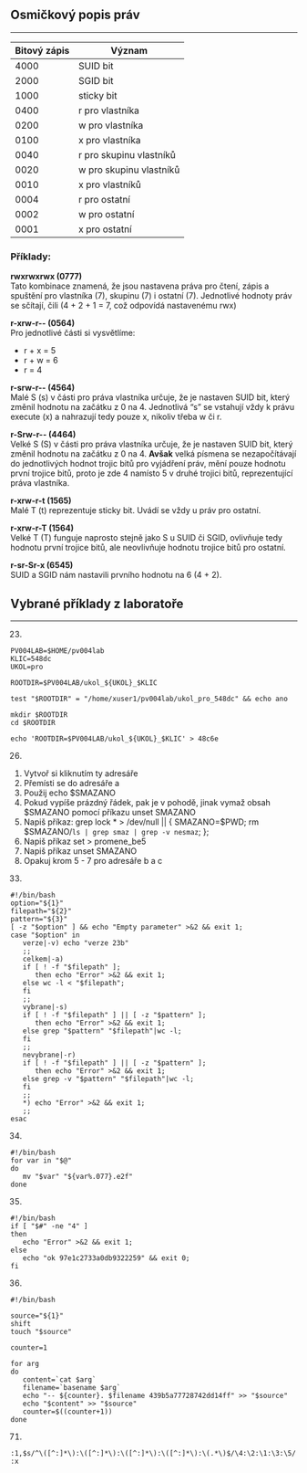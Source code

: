 ## Osmičkový popis práv
-----------

| Bitový zápis | Význam |
| ----- | ------ |
| 4000 | SUID bit |
| 2000 | SGID bit |
| 1000 | sticky bit |
| 0400 | r pro vlastníka |
| 0200 | w pro vlastníka |
| 0100 | x pro vlastníka |
| 0040 | r pro skupinu vlastníků |
| 0020 | w pro skupinu vlastníků |
| 0010 | x pro vlastníků |
| 0004 | r pro ostatní |
| 0002 | w pro ostatní |
| 0001 | x pro ostatní |

### Příklady:

**rwxrwxrwx	(0777)**<br/>
Tato kombinace znamená, že jsou nastavena práva pro čtení, zápis a spuštění pro vlastníka (7), skupinu (7) i ostatní (7). Jednotlivé hodnoty práv se sčítají, čili (4 + 2 + 1 = 7, což odpovídá nastavenému rwx)

**r-xrw-r--	(0564)**<br/>
Pro jednotlivé části si vysvětlíme:
- r + x = 5
- r + w = 6
- r = 4

**r-srw-r-- (4564)**<br/>
Malé S (s) v části pro práva vlastníka určuje, že je nastaven SUID bit, který změnil hodnotu na začátku z 0 na 4. Jednotlivá “s” se vstahují vždy k právu execute (x) a nahrazují tedy pouze x, nikoliv třeba w či r.

**r-Srw-r--	(4464)**<br/>
Velké S (S) v části pro práva vlastníka určuje, že je nastaven SUID bit, který změnil hodnotu na začátku z 0 na 4. **Avšak** velká písmena se nezapočítávají do jednotlivých hodnot trojic bitů pro vyjádření práv, mění pouze hodnotu první trojice bitů, proto je zde 4 namísto 5 v druhé trojici bitů, reprezentující práva vlastníka.

**r-xrw-r-t	(1565)**<br/>
Malé T (t) reprezentuje sticky bit. Uvádí se vždy u práv pro ostatní.

**r-xrw-r-T (1564)**<br/>
Velké T (T) funguje naprosto stejně jako S u SUID či SGID, ovlivňuje tedy hodnotu první trojice bitů, ale neovlivňuje hodnotu trojice bitů pro ostatní.

**r-sr-Sr-x (6545)**<br/>
SUID a SGID nám nastavili prvního hodnotu na 6 (4 + 2).


## Vybrané příklady z laboratoře
-----------
23)
```shell
PV004LAB=$HOME/pv004lab
KLIC=548dc
UKOL=pro

ROOTDIR=$PV004LAB/ukol_${UKOL}_$KLIC

test "$ROOTDIR" = "/home/xuser1/pv004lab/ukol_pro_548dc" && echo ano

mkdir $ROOTDIR
cd $ROOTDIR

echo 'ROOTDIR=$PV004LAB/ukol_${UKOL}_$KLIC' > 48c6e
```

26)
1. Vytvoř si kliknutím ty adresáře
2. Přemísti se do adresáře a
3. Použij echo $SMAZANO
4. Pokud vypíše prázdný řádek, pak je v pohodě, jinak vymaž obsah $SMAZANO pomocí příkazu unset SMAZANO
5. Napiš příkaz: grep lock * > /dev/null || { SMAZANO=$PWD; rm $SMAZANO/`ls | grep smaz | grep -v nesmaz`; };
6. Napiš příkaz set > promene_be5
7. Napiš příkaz unset SMAZANO
8. Opakuj krom 5 - 7 pro adresáře b a c

33)

```shell
#!/bin/bash
option="${1}"
filepath="${2}"
pattern="${3}"
[ -z "$option" ] && echo "Empty parameter" >&2 && exit 1;
case "$option" in
   verze|-v) echo "verze 23b"
   ;;
   celkem|-a)
   if [ ! -f "$filepath" ];
      then echo "Error" >&2 && exit 1;
   else wc -l < "$filepath";
   fi
   ;;
   vybrane|-s)
   if [ ! -f "$filepath" ] || [ -z "$pattern" ];
      then echo "Error" >&2 && exit 1;
   else grep "$pattern" "$filepath"|wc -l;
   fi
   ;;
   nevybrane|-r)
   if [ ! -f "$filepath" ] || [ -z "$pattern" ];
      then echo "Error" >&2 && exit 1;
   else grep -v "$pattern" "$filepath"|wc -l;
   fi
   ;;
   *) echo "Error" >&2 && exit 1;
   ;;
esac
```

34)

```shell
#!/bin/bash
for var in "$@"
do
   mv "$var" "${var%.077}.e2f"
done
```

35)

```
#!/bin/bash
if [ "$#" -ne "4" ]
then
   echo "Error" >&2 && exit 1;
else
   echo "ok 97e1c2733a0db9322259" && exit 0;
fi
```

36)
```
#!/bin/bash

source="${1}"
shift
touch "$source"

counter=1

for arg
do
   content=`cat $arg`
   filename=`basename $arg`
   echo "-- ${counter}. $filename 439b5a77728742dd14ff" >> "$source"
   echo "$content" >> "$source"
   counter=$((counter+1))
done
```

71)
```
:1,$s/^\([^:]*\):\([^:]*\):\([^:]*\):\([^:]*\):\(.*\)$/\4:\2:\1:\3:\5/
:x
```
